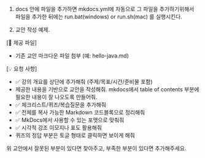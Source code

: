 1. docs 안에 파일을 추가하면 mkdocs.yml에 자동으로 그 파일을 추가하기위해서 파일을 추가한 뒤에는 run.bat(windows) or run.sh(mac) 를 실행시킨다.

2. 교안 작성 예제.

[📂 제공 파일]

- 기존 교안 마크다운 파일 첨부 (예: hello-java.md)

[💡 요청 사항]

- ✅ 강의 개요를 상단에 추가해줘 (주제/목표/시간/준비물 포함)
- 제공한 내용을 기반으로 교안을 작성해줘. mkdocs에서 table of contents 부분에 필요한 내용이 잘 나오도록 만들어줘.
- ✅ 체크리스트/퀴즈/복습질문을 추가해줘
- ✅ 전체를 복사 가능한 Markdown 코드블록으로 정리해줘
- ✅ MkDocs에서 사용할 수 있는 포맷으로 맞춰줘
- ✅ 시각적 강조 이모지나 표도 활용해줘
- 퀴즈의 정답 부분은 토글 형태로 클릭하면 보이게 해줘

위 교안에서 잘못된 부분이 있다면 찾아주고, 부족한 부분이 있다면 추가해주세요.
